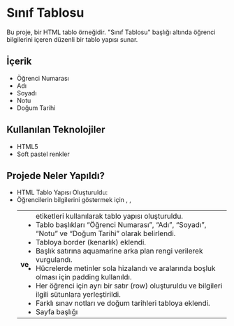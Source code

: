 # Sınıf Tablosu

Bu proje, bir HTML tablo örneğidir. "Sınıf Tablosu" başlığı altında öğrenci bilgilerini içeren düzenli bir tablo yapısı sunar.

## İçerik

- Öğrenci Numarası  
- Adı  
- Soyadı  
- Notu  
- Doğum Tarihi

## Kullanılan Teknolojiler

- HTML5    
- Soft pastel renkler

## Projede Neler Yapıldı?
- HTML Tablo Yapısı Oluşturuldu:
- Öğrencilerin bilgilerini göstermek için <table>, <tr>, <th> ve <td> etiketleri kullanılarak tablo yapısı oluşturuldu.
- Tablo başlıkları “Öğrenci Numarası”, “Adı”, “Soyadı”, “Notu” ve “Doğum Tarihi” olarak belirlendi.
- Tabloya border (kenarlık) eklendi.
- Başlık satırına aquamarine arka plan rengi verilerek vurgulandı.
- Hücrelerde metinler sola hizalandı ve aralarında boşluk olması için padding kullanıldı.
- Her öğrenci için ayrı bir satır (row) oluşturuldu ve bilgileri ilgili sütunlara yerleştirildi.
- Farklı sınav notları ve doğum tarihleri tabloya eklendi.
- Sayfa başlığı <title> etiketi ile “Sınıf Tablosu” olarak ayarlandı.
- İçerik <h1> etiketiyle başlıklandırıldı.

## Görsel Tasarım

Tablo soft renkler ile stilize edilmiştir. Tablodaki başlıklar ve satırlar farklı arka plan tonlarıyla ayrılmış, kullanıcı dostu bir görünüm sağlanmıştır.

## Önizleme

GitHub Pages linki:  
👉 [Sınıf Tablosu Sayfasını Görüntüle](https://github.com/sercanyalcinkaya/Calismalarim/blob/main/sinif_tablosu.html)

---

## Projeyi Görüntüleme

Eğer bu dosyayı yerel olarak açmak istersen:
1. `sinif_tablosu.html` dosyasını indir
2. Dosyaya çift tıklayarak tarayıcıda aç

---

